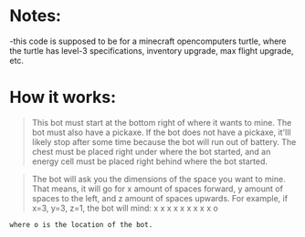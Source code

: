 # Notes:

-this code is supposed to be for a minecraft opencomputers turtle, where the turtle has level-3 specifications, inventory upgrade, max flight upgrade, etc.

# How it works:

>This bot must start at the bottom right of where it wants to mine. The bot must also have a pickaxe. If the bot does not have a pickaxe, it'lll likely stop after some time because the bot will run out of battery. The chest must be placed right under where the bot started, and an energy cell must be placed right behind where the bot started.

>The bot will ask you the dimensions of the space you want to mine. That means, it will go for x amount of spaces forward, y amount of spaces to the left, and z amount of spaces upwards. For example, if x=3, y=3, z=1, the bot will mind:
x x x 
x x x
x x x
    o
    
    where o is the location of the bot.
